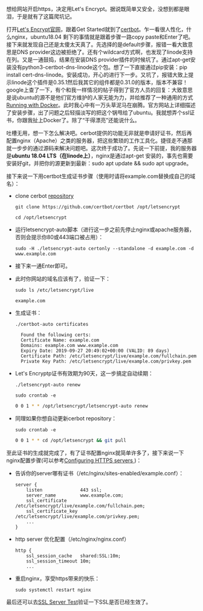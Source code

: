 
想给网站开启https，决定用Let's Encrypt。据说既简单又安全，没想到都是眼泪，于是就有了这篇爬坑记。

打开[Let's Encrypt官网](https://letsencrypt.org/)，跟着Get Started就到了[certbot](https://certbot.eff.org/)。乍一看很人性化，什么nginx，ubuntu18.04 剩下的事情就是跟着步骤一路copy paste和Enter了吧。接下来就发现自己还是太傻太天真了。先选择的是default步骤，报错一看大致意思是DNS provider这边被拒绝了。还有个wildcard方式啊，也发现了linode支持在列。又是一通鼓捣，结果在安装DNS provider插件的时候坑了。通过apt-get安装没有python3-certbot-dns-linode这个包。想了一下直接通过pip安装：pip install cert-dns-linode。安装成功，开心的进行下一步。又坑了，报错大致上提示linode这个插件是0.35.1然后我其它的组件都是0.31.0的版本，版本不兼容！google上查了一下，有个和我一样情况的帖子得到了官方人员的回复：大致意思是说ubuntu的源不是他们官方维护的人家无能为力，并给推荐了一种通用的方式[Running with Docker](https://certbot.eff.org/docs/install.html#id8)。此时我心中有一万头草泥马在崩腾。官方网站上详细描述了安装步骤，出了问题之后轻描淡写的把这个锅甩给了ubuntu。我就想弄个ssl证书，你跟我扯上Docker了。除了“干得漂亮”还能说什么。

吐槽无用，想一下怎么解决吧。cerbot提供的功能无非就是申请好证书，然后再配置nginx（Apache）之类的服务器，把这些繁琐的工作工具化。捷径走不通那就一步步的通过源码来解决问题吧。这次终于成功了。先说一下前提，我的服务器是**ubuntu 18.04 LTS（在linode上）**，nginx是通过apt-get 安装的，事先也需要安装好git，并把你的源更新到最新：sudo apt update && sudo apt upgrade。

接下来说一下用certbot生成证书步骤（使用时请将example.com替换成自己的域名）：

 - clone cerbot [repository](https://github.com/certbot/certbot)

   `git clone https://github.com/certbot/certbot /opt/letsencrypt`

   `cd /opt/letsencrypt`

- 运行letsencrypt-auto脚本（进行这一步之前先停止nginx或apache服务器，否则会提示你80或443端口被占用）：

   `sudo -H ./letsencrypt-auto certonly --standalone -d example.com -d www.example.com` 

-  接下来一通Enter即可。

-  此时你网站的域名应该有了，验证一下：

   `sudo ls /etc/letsencrypt/live`

   ```
   example.com
   ```

- 生成证书：

   `./certbot-auto certificates`

    ```
      Found the following certs:
      Certificate Name: example.com
      Domains: example.com www.example.com
      Expiry Date: 2019-09-27 20:49:02+00:00 (VALID: 89 days)
      Certificate Path: /etc/letsencrypt/live/example.com/fullchain.pem
      Private Key Path: /etc/letsencrypt/live/example.com/privkey.pem
   ```

-  Let's Encryptp证书有效期为90天，这一步搞定自动续期：

   `./letsencrypt-auto renew`

   `sudo crontab -e`

   ```bash
   0 0 1 * * /opt/letsencrypt/letsencrypt-auto renew
   ```

-  同理如果你想自动更新cerbot repository：

   `sudo crontab -e`

   ```bash
   0 0 1 * * cd /opt/letsencrypt && git pull
   ```

至此证书的生成就完成了，有了证书配置nginx就简单许多了，接下来说一下nginx配置步骤(可以参考[Configuring HTTPS servers ](http://nginx.org/cn/docs/http/configuring_https_servers.html))：

-  告诉你的server哪有证书（/etc/nginx/sites-enabled/example.conf）：

   ```
   server {
       listen              443 ssl;
       server_name         www.example.com;
       ssl_certificate     /etc/letsencrypt/live/example.com/fullchain.pem;
       ssl_certificate_key /etc/letsencrypt/live/example.com/privkey.pem;
       ...
   }
   ```

-  http server 优化配置（/etc/nginx/nginx.conf）

   ```
   http {
       ssl_session_cache   shared:SSL:10m;
       ssl_session_timeout 10m;
       ...
   ```

-  重启nginx，享受https带来的快乐：

   `sudo systemctl restart nginx`

最后还可以去[SSL Server Test](https://www.ssllabs.com/ssltest/)验证一下SSL是否已经生效了。
